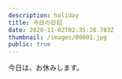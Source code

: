```yaml
---
description: holiday
title: 今日の日記
date: 2020-11-02T02:35:28.783Z
thumbnail: /images/00001.jpg
public: true
---
```

今日は、お休みします。